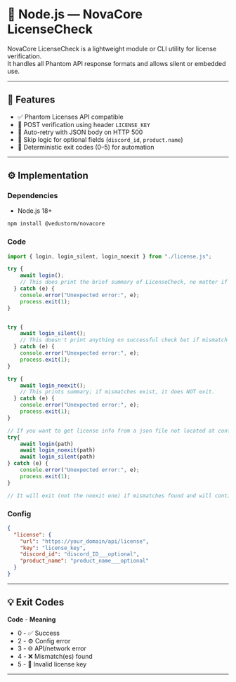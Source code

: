 # 🧩 Node.js — NovaCore LicenseCheck

NovaCore LicenseCheck is a lightweight module or CLI utility for license verification.  
It handles all Phantom API response formats and allows silent or embedded use.

---

## 🧠 Features
- ✅ Phantom Licenses API compatible  
- 🧾 POST verification using header `LICENSE_KEY`  
- 🔁 Auto-retry with JSON body on HTTP 500  
- 🧩 Skip logic for optional fields (`discord_id`, `product.name`)  
- 🧮 Deterministic exit codes (0–5) for automation

---

## ⚙ Implementation

### Dependencies
- Node.js 18+

```bash
npm install @vedustorm/novacore
```

### Code
```javascript
import { login, login_silent, login_noexit } from "./license.js";

try {
    await login();
    // This does print the brief summary of LicenseCheck, no matter if mismatch occurs or not
  } catch (e) {
    console.error("Unexpected error:", e);
    process.exit(1);
}


try {
    await login_silent();
    // This doesn't print anything on successful check but if mismatch occurs it print what was mismatching
  } catch (e) {
    console.error("Unexpected error:", e);
    process.exit(1);
}

try {
    await login_noexit();
    // This prints summary; if mismatches exist, it does NOT exit.
  } catch (e) {
    console.error("Unexpected error:", e);
    process.exit(1);
}

// If you want to get license info from a json file not located at config/config.json but rather located at "path" then use
try{
    await login(path)
    await login_noexit(path)
    await login_silent(path)
} catch (e) {
    console.error("Unexpected error:", e);
    process.exit(1);
}

// It will exit (not the noexit one) if mismatches found and will continue running normally if not
```

### Config

```json
{
  "license": {
    "url": "https://your_domain/api/license",
    "key": "license_key",
    "discord_id": "discord_ID___optional",
    "product_name": "product_name___optional"
  }
}
```

---

## 💡 Exit Codes
**Code** - **Meaning**
- 0	- ✅ Success
- 2 - ⚙️ Config error
- 3 - 🌐 API/network error
- 4 - ❌ Mismatch(es) found
- 5 - 🔑 Invalid license key

---